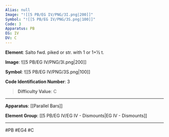 ```yaml
---
Alias: null
Image: "![[5 PB/EG IV/PNG/3I.png|200]]"
Symbol: "![[5 PB/EG IV/PNG/3S.png|100]]"
Code: 3
Apparatus: PB
EG: IV
DV: C
---
```

**Element**: Salto fwd. piked or str. with 1 or 1+1⁄2 t.

**Image**:
![[5 PB/EG IV/PNG/3I.png|200]]

**Symbol**:
![[5 PB/EG IV/PNG/3S.png|100]]

**Code Identification Number**: 3

>**Difficulty Value**: C

___
**Apparatus**: [[Parallel Bars]]

**Element Group**: [[5 PB/EG IV/EG IV - Dismounts|EG IV - Dismounts]]
___
#PB #EG4 #C
